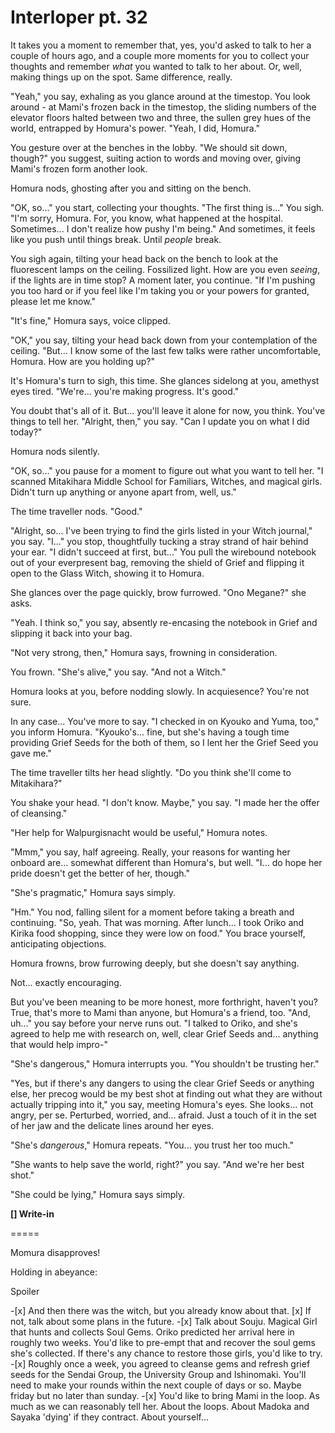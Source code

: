 # Interloper pt. 32

It takes you a moment to remember that, yes, you'd asked to talk to her a couple of hours ago, and a couple more moments for you to collect your thoughts and remember *what* you wanted to talk to her about. Or, well, making things up on the spot. Same difference, really.

"Yeah," you say, exhaling as you glance around at the timestop. You look around - at Mami's frozen back in the timestop, the sliding numbers of the elevator floors halted between two and three, the sullen grey hues of the world, entrapped by Homura's power. "Yeah, I did, Homura."

You gesture over at the benches in the lobby. "We should sit down, though?" you suggest, suiting action to words and moving over, giving Mami's frozen form another look.

Homura nods, ghosting after you and sitting on the bench.

"OK, so..." you start, collecting your thoughts. "The first thing is..." You sigh. "I'm sorry, Homura. For, you know, what happened at the hospital. Sometimes... I don't realize how pushy I'm being." And sometimes, it feels like you push until things break. Until *people* break.

You sigh again, tilting your head back on the bench to look at the fluorescent lamps on the ceiling. Fossilized light. How are you even *seeing*, if the lights are in time stop? A moment later, you continue. "If I'm pushing you too hard or if you feel like I'm taking you or your powers for granted, please let me know."

"It's fine," Homura says, voice clipped.

"OK," you say, tilting your head back down from your contemplation of the ceiling. "But... I know some of the last few talks were rather uncomfortable, Homura. How are you holding up?"

It's Homura's turn to sigh, this time. She glances sidelong at you, amethyst eyes tired. "We're... you're making progress. It's good."

You doubt that's all of it. But... you'll leave it alone for now, you think. You've things to tell her. "Alright, then," you say. "Can I update you on what I did today?"

Homura nods silently.

"OK, so..." you pause for a moment to figure out what you want to tell her. "I scanned Mitakihara Middle School for Familiars, Witches, and magical girls. Didn't turn up anything or anyone apart from, well, us."

The time traveller nods. "Good."

"Alright, so... I've been trying to find the girls listed in your Witch journal," you say. "I..." you stop, thoughtfully tucking a stray strand of hair behind your ear. "I didn't succeed at first, but..." You pull the wirebound notebook out of your everpresent bag, removing the shield of Grief and flipping it open to the Glass Witch, showing it to Homura.

She glances over the page quickly, brow furrowed. "Ono Megane?" she asks.

"Yeah. I think so," you say, absently re-encasing the notebook in Grief and slipping it back into your bag.

"Not very strong, then," Homura says, frowning in consideration.

You frown. "She's alive," you say. "And not a Witch."

Homura looks at you, before nodding slowly. In acquiesence? You're not sure.

In any case... You've more to say. "I checked in on Kyouko and Yuma, too," you inform Homura. "Kyouko's... fine, but she's having a tough time providing Grief Seeds for the both of them, so I lent her the Grief Seed you gave me."

The time traveller tilts her head slightly. "Do you think she'll come to Mitakihara?"

You shake your head. "I don't know. Maybe," you say. "I made her the offer of cleansing."

"Her help for Walpurgisnacht would be useful," Homura notes.

"Mmm," you say, half agreeing. Really, your reasons for wanting her onboard are... somewhat different than Homura's, but well. "I... do hope her pride doesn't get the better of her, though."

"She's pragmatic," Homura says simply.

"Hm." You nod, falling silent for a moment before taking a breath and continuing. "So, yeah. That was morning. After lunch... I took Oriko and Kirika food shopping, since they were low on food." You brace yourself, anticipating objections.

Homura frowns, brow furrowing deeply, but she doesn't say anything.

Not... exactly encouraging.

But you've been meaning to be more honest, more forthright, haven't you? True, that's more to Mami than anyone, but Homura's a friend, too. "And, uh..." you say before your nerve runs out. "I talked to Oriko, and she's agreed to help me with research on, well, clear Grief Seeds and... anything that would help impro-"

"She's dangerous," Homura interrupts you. "You shouldn't be trusting her."

"Yes, but if there's any dangers to using the clear Grief Seeds or anything else, her precog would be my best shot at finding out what they are without actually tripping into it," you say, meeting Homura's eyes. She looks... not angry, per se. Perturbed, worried, and... afraid. Just a touch of it in the set of her jaw and the delicate lines around her eyes.

"She's *dangerous*," Homura repeats. "You... you trust her too much."

"She wants to help save the world, right?" you say. "And we're her best shot."

"She could be lying," Homura says simply.

**\[] Write-in**

\=====​

Momura disapproves!

Holding in abeyance:

Spoiler

\-\[x] And then there was the witch, but you already know about that.
\[x] If not, talk about some plans in the future.
\-\[x] Talk about Souju. Magical Girl that hunts and collects Soul Gems. Oriko predicted her arrival here in roughly two weeks. You'd like to pre-empt that and recover the soul gems she's collected. If there's any chance to restore those girls, you'd like to try.
\-\[x] Roughly once a week, you agreed to cleanse gems and refresh grief seeds for the Sendai Group, the University Group and Ishinomaki. You'll need to make your rounds within the next couple of days or so. Maybe friday but no later than sunday.
\-\[x] You'd like to bring Mami in the loop. As much as we can reasonably tell her. About the loops. About Madoka and Sayaka 'dying' if they contract. About yourself...
